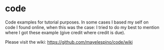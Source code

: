 # code
Code examples for tutorial purposes. In some cases I based my self on code I found online, when this was the case: I tried to do my best to mention where I got these example (give credit where credit is due).

Please visit the wiki: https://github.com/mayelespino/code/wiki
